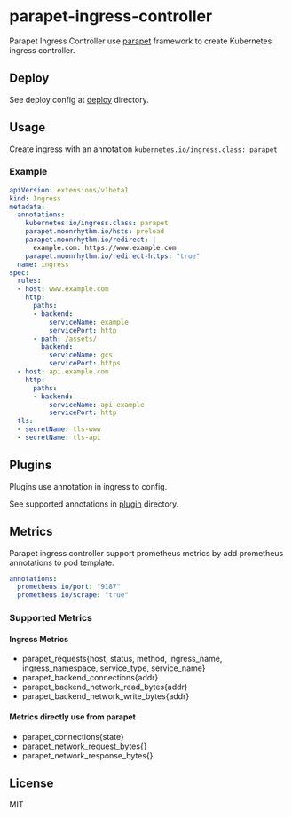 # parapet-ingress-controller

Parapet Ingress Controller use [parapet](https://github.com/moonrhythm/parapet) framework
to create Kubernetes ingress controller.

## Deploy

See deploy config at [deploy](https://github.com/moonrhythm/parapet-ingress-controller/tree/master/deploy)
directory.

## Usage

Create ingress with an annotation `kubernetes.io/ingress.class: parapet`

### Example

```yaml
apiVersion: extensions/v1beta1
kind: Ingress
metadata:
  annotations:
    kubernetes.io/ingress.class: parapet
    parapet.moonrhythm.io/hsts: preload
    parapet.moonrhythm.io/redirect: |
      example.com: https://www.example.com
    parapet.moonrhythm.io/redirect-https: "true"
  name: ingress
spec:
  rules:
  - host: www.example.com
    http:
      paths:
      - backend:
          serviceName: example
          servicePort: http
      - path: /assets/
        backend:
          serviceName: gcs
          servicePort: https
  - host: api.example.com
    http:
      paths:
      - backend:
          serviceName: api-example
          servicePort: http
  tls:
  - secretName: tls-www
  - secretName: tls-api
```

## Plugins

Plugins use annotation in ingress to config.

See supported annotations in [plugin](https://github.com/moonrhythm/parapet-ingress-controller/tree/master/plugin)
directory.

## Metrics

Parapet ingress controller support prometheus metrics by add prometheus annotations to pod template.

```yaml
annotations:
  prometheus.io/port: "9187"
  prometheus.io/scrape: "true"
```

### Supported Metrics

#### Ingress Metrics

- parapet_requests{host, status, method, ingress_name, ingress_namespace, service_type, service_name}
- parapet_backend_connections{addr}
- parapet_backend_network_read_bytes{addr}
- parapet_backend_network_write_bytes{addr}

#### Metrics directly use from parapet

- parapet_connections{state}
- parapet_network_request_bytes{}
- parapet_network_response_bytes{}

## License

MIT
